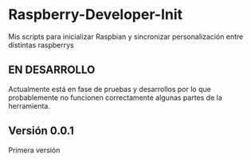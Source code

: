 # Raspberry-Developer-Init
Mis scripts para inicializar Raspbian y sincronizar personalización entre distintas raspberrys

## EN DESARROLLO
Actualmente está en fase de pruebas y desarrollos por lo que probablemente
no funcionen correctamente algunas partes de la herramienta.

## Versión 0.0.1
Primera versión 
